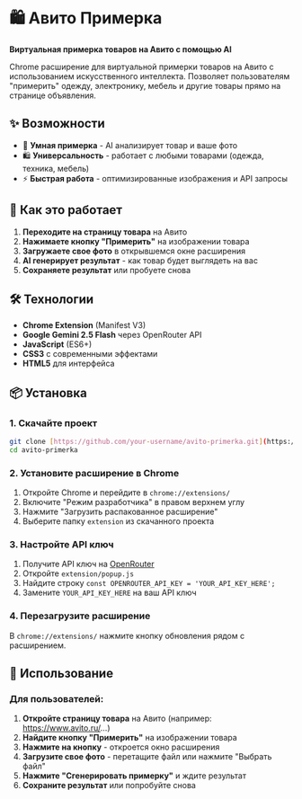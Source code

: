 # 🛍️ Авито Примерка

**Виртуальная примерка товаров на Авито с помощью AI**

Chrome расширение для виртуальной примерки товаров на Авито с использованием искусственного интеллекта. Позволяет пользователям "примерить" одежду, электронику, мебель и другие товары прямо на странице объявления.

## ✨ Возможности

- 🎯 **Умная примерка** - AI анализирует товар и ваше фото
- 🛍️ **Универсальность** - работает с любыми товарами (одежда, техника, мебель)
- ⚡ **Быстрая работа** - оптимизированные изображения и API запросы

## 🚀 Как это работает

1. **Переходите на страницу товара** на Авито
2. **Нажимаете кнопку "Примерить"** на изображении товара
3. **Загружаете свое фото** в открывшемся окне расширения
4. **AI генерирует результат** - как товар будет выглядеть на вас
5. **Сохраняете результат** или пробуете снова

## 🛠️ Технологии

- **Chrome Extension** (Manifest V3)
- **Google Gemini 2.5 Flash** через OpenRouter API
- **JavaScript** (ES6+)
- **CSS3** с современными эффектами
- **HTML5** для интерфейса

## 📦 Установка

### 1. Скачайте проект
```bash
git clone [https://github.com/your-username/avito-primerka.git](https://github.com/DanilaMilo/avito-primerka.git)
cd avito-primerka
```

### 2. Установите расширение в Chrome

1. Откройте Chrome и перейдите в `chrome://extensions/`
2. Включите "Режим разработчика" в правом верхнем углу
3. Нажмите "Загрузить распакованное расширение"
4. Выберите папку `extension` из скачанного проекта

### 3. Настройте API ключ

1. Получите API ключ на [OpenRouter](https://openrouter.ai/)
2. Откройте `extension/popup.js`
3. Найдите строку `const OPENROUTER_API_KEY = 'YOUR_API_KEY_HERE';`
4. Замените `YOUR_API_KEY_HERE` на ваш API ключ

### 4. Перезагрузите расширение

В `chrome://extensions/` нажмите кнопку обновления рядом с расширением.

## 🎯 Использование

### Для пользователей:

1. **Откройте страницу товара** на Авито (например: https://www.avito.ru/...)
2. **Найдите кнопку "Примерить"** на изображении товара
3. **Нажмите на кнопку** - откроется окно расширения
4. **Загрузите свое фото** - перетащите файл или нажмите "Выбрать файл"
5. **Нажмите "Сгенерировать примерку"** и ждите результат
6. **Сохраните результат** или попробуйте снова
